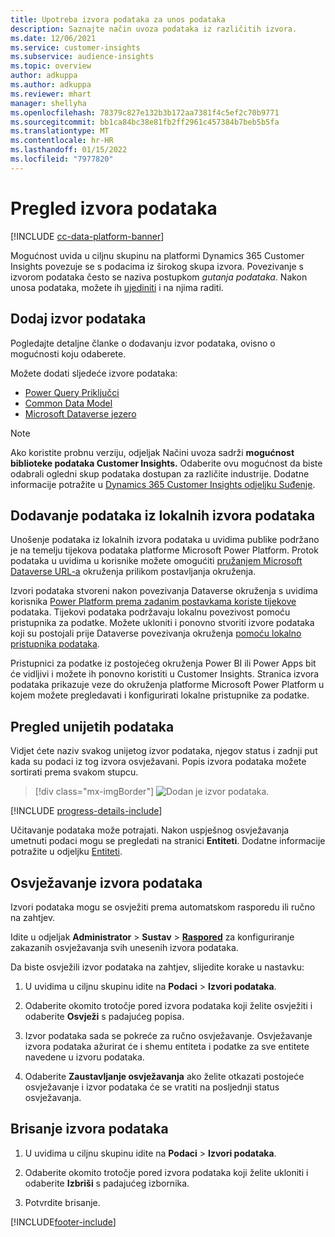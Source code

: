 ```yaml
---
title: Upotreba izvora podataka za unos podataka
description: Saznajte način uvoza podataka iz različitih izvora.
ms.date: 12/06/2021
ms.service: customer-insights
ms.subservice: audience-insights
ms.topic: overview
author: adkuppa
ms.author: adkuppa
ms.reviewer: mhart
manager: shellyha
ms.openlocfilehash: 78379c827e132b3b172aa7381f4c5ef2c70b9771
ms.sourcegitcommit: bb1ca84bc38e81fb2ff2961c457384b7beb5b5fa
ms.translationtype: MT
ms.contentlocale: hr-HR
ms.lasthandoff: 01/15/2022
ms.locfileid: "7977820"
---
```

# <a name="data-sources-overview"></a>Pregled izvora podataka

[!INCLUDE [cc-data-platform-banner](../includes/cc-data-platform-banner.md)]

Mogućnost uvida u ciljnu skupinu na platformi Dynamics 365 Customer Insights povezuje se s podacima iz širokog skupa izvora. Povezivanje s izvorom podataka često se naziva postupkom *gutanja podataka*. Nakon unosa podataka, možete ih [ujediniti](data-unification.md) i na njima raditi.

## <a name="add-a-data-source"></a>Dodaj izvor podataka

Pogledajte detaljne članke o dodavanju izvor podataka, ovisno o mogućnosti koju odaberete.

Možete dodati sljedeće izvore podataka:

- [Power Query Priključci](connect-power-query.md)
- [Common Data Model](connect-common-data-model.md)
- [Microsoft Dataverse jezero](connect-dataverse-managed-lake.md)

> [!NOTE]
> Ako koristite probnu verziju, odjeljak Načini uvoza sadrži **mogućnost biblioteke podataka Customer Insights.** Odaberite ovu mogućnost da biste odabrali ogledni skup podataka dostupan za različite industrije. Dodatne informacije potražite u [Dynamics 365 Customer Insights odjeljku Suđenje](../trial-signup.md).

## <a name="add-data-from-on-premises-data-sources"></a>Dodavanje podataka iz lokalnih izvora podataka

Unošenje podataka iz lokalnih izvora podataka u uvidima publike podržano je na temelju tijekova podataka platforme Microsoft Power Platform. Protok podataka u uvidima u korisnike možete omogućiti [pružanjem Microsoft Dataverse URL-a](create-environment.md) okruženja prilikom postavljanja okruženja.

Izvori podataka stvoreni nakon povezivanja Dataverse okruženja s uvidima korisnika [Power Platform prema zadanim postavkama koriste tijekove](/power-query/dataflows/overview-dataflows-across-power-platform-dynamics-365) podataka. Tijekovi podataka podržavaju lokalnu povezivost pomoću pristupnika za podatke. Možete ukloniti i ponovno stvoriti izvore podataka koji su postojali prije Dataverse povezivanja okruženja [pomoću lokalno pristupnika podataka](/data-integration/gateway/service-gateway-app).

Pristupnici za podatke iz postojećeg okruženja Power BI ili Power Apps bit će vidljivi i možete ih ponovno koristiti u Customer Insights. Stranica izvora podataka prikazuje veze do okruženja platforme Microsoft Power Platform u kojem možete pregledavati i konfigurirati lokalne pristupnike za podatke.

## <a name="review-ingested-data"></a>Pregled unijetih podataka

Vidjet ćete naziv svakog unijetog izvor podataka, njegov status i zadnji put kada su podaci iz tog izvora osvježavani. Popis izvora podataka možete sortirati prema svakom stupcu.

> [!div class="mx-imgBorder"]
> ![Dodan je izvor podataka.](media/configure-data-datasource-added.png "Dodan je izvor podataka")

[!INCLUDE [progress-details-include](../includes/progress-details-pane.md)]

Učitavanje podataka može potrajati. Nakon uspješnog osvježavanja umetnuti podaci mogu se pregledati na stranici **Entiteti**. Dodatne informacije potražite u odjeljku [Entiteti](entities.md).

## <a name="refresh-a-data-source"></a>Osvježavanje izvora podataka

Izvori podataka mogu se osvježiti prema automatskom rasporedu ili ručno na zahtjev. 

Idite u odjeljak **Administrator** > **Sustav** > [**Raspored**](system.md#schedule-tab) za konfiguriranje zakazanih osvježavanja svih unesenih izvora podataka.

Da biste osvježili izvor podataka na zahtjev, slijedite korake u nastavku:

1. U uvidima u ciljnu skupinu idite na **Podaci** > **Izvori podataka**.

2. Odaberite okomito trotočje pored izvora podataka koji želite osvježiti i odaberite **Osvježi** s padajućeg popisa.

3. Izvor podataka sada se pokreće za ručno osvježavanje. Osvježavanje izvora podataka ažurirat će i shemu entiteta i podatke za sve entitete navedene u izvoru podataka.

4. Odaberite **Zaustavljanje osvježavanja** ako želite otkazati postojeće osvježavanje i izvor podataka će se vratiti na posljednji status osvježavanja.

## <a name="delete-a-data-source"></a>Brisanje izvora podataka

1. U uvidima u ciljnu skupinu idite na **Podaci** > **Izvori podataka**.

2. Odaberite okomito trotočje pored izvora podataka koji želite ukloniti i odaberite **Izbriši** s padajućeg izbornika.

3. Potvrdite brisanje.


[!INCLUDE[footer-include](../includes/footer-banner.md)]
